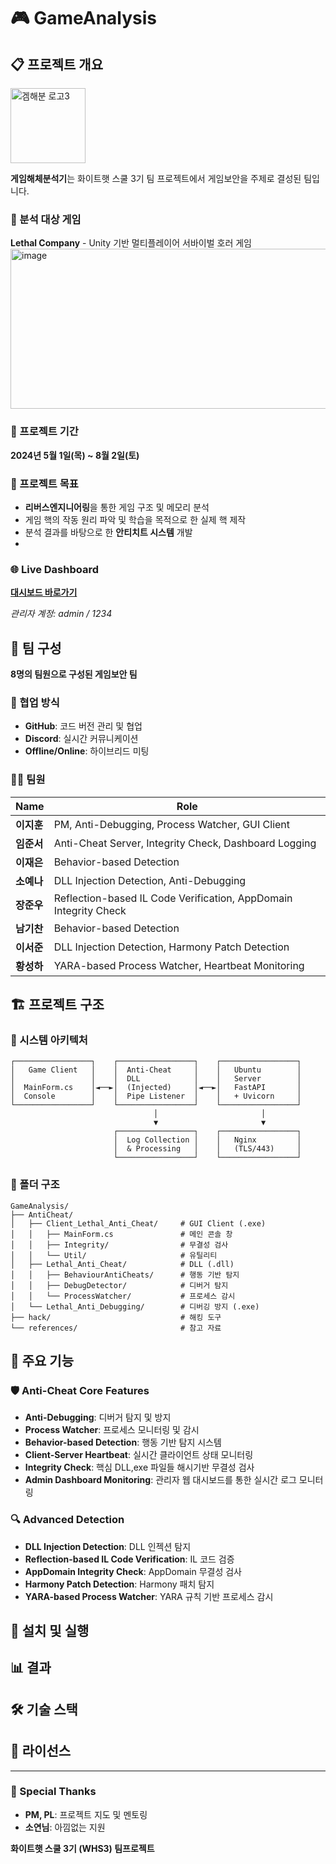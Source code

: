 # 🎮 GameAnalysis

## 📋 프로젝트 개요
<img width="120" height="120" alt="겜해분 로고3" src="https://github.com/user-attachments/assets/cdbeb9f6-5c94-4a98-8567-d611797f1ef9" />

**게임해체분석기**는 화이트햇 스쿨 3기 팀 프로젝트에서 게임보안을 주제로 결성된 팀입니다.


### 🎯 분석 대상 게임
**Lethal Company** - Unity 기반 멀티플레이어 서바이벌 호러 게임
<img width="600" height="256" alt="image" src="https://github.com/user-attachments/assets/4d488c9a-0f81-4b98-b459-3b90ca921a10" />


### 📅 프로젝트 기간
**2024년 5월 1일(목) ~ 8월 2일(토)**


### 🎯 프로젝트 목표
- **리버스엔지니어링**을 통한 게임 구조 및 메모리 분석
- 게임 핵의 작동 원리 파악 및 학습을 목적으로 한 실제 핵 제작
- 분석 결과를 바탕으로 한 **안티치트 시스템** 개발
- 

### 🌐 Live Dashboard
**[대시보드 바로가기](https://ghb.r-e.kr)**


*관리자 계정: admin / 1234*


## 👥 팀 구성

**8명의 팀원으로 구성된 게임보안 팀**


### 🤝 협업 방식
- **GitHub**: 코드 버전 관리 및 협업
- **Discord**: 실시간 커뮤니케이션
- **Offline/Online**: 하이브리드 미팅


### 👨‍💻 팀원
| Name | Role |
|------|------|
| **이지훈** | PM, Anti-Debugging, Process Watcher, GUI Client |
| **임준서** | Anti-Cheat Server, Integrity Check, Dashboard Logging |
| **이재은** | Behavior-based Detection |
| **소예나** | DLL Injection Detection, Anti-Debugging |
| **장준우** | Reflection-based IL Code Verification, AppDomain Integrity Check |
| **남기찬** | Behavior-based Detection |
| **이서준** | DLL Injection Detection, Harmony Patch Detection |
| **황성하** | YARA-based Process Watcher, Heartbeat Monitoring |





## 🏗️ 프로젝트 구조

### 🔄 시스템 아키텍처

```
┌─────────────────┐    ┌─────────────────┐    ┌─────────────────┐
│   Game Client   │    │  Anti-Cheat     │    │   Ubuntu        │
│                 │    │  DLL            │    │   Server        │
│  MainForm.cs    │◄──►│  (Injected)     │◄──►│   FastAPI       │
│  Console        │    │  Pipe Listener  │    │   + Uvicorn     │
└─────────────────┘    └─────────────────┘    └─────────────────┘
                                │                       │
                                ▼                       ▼
                       ┌─────────────────┐    ┌─────────────────┐
                       │  Log Collection │    │   Nginx         │
                       │  & Processing   │    │   (TLS/443)     │
                       └─────────────────┘    └─────────────────┘
```

### 📁 폴더 구조
```
GameAnalysis/
├── AntiCheat/
│   ├── Client_Lethal_Anti_Cheat/     # GUI Client (.exe)
│   │   ├── MainForm.cs               # 메인 콘솔 창
│   │   ├── Integrity/                # 무결성 검사
│   │   └── Util/                     # 유틸리티
│   ├── Lethal_Anti_Cheat/            # DLL (.dll)
│   │   ├── BehaviourAntiCheats/      # 행동 기반 탐지
│   │   ├── DebugDetector/            # 디버거 탐지
│   │   └── ProcessWatcher/           # 프로세스 감시
│   └── Lethal_Anti_Debugging/        # 디버깅 방지 (.exe)
├── hack/                             # 해킹 도구
└── references/                       # 참고 자료
```

## 🔧 주요 기능

### 🛡️ Anti-Cheat Core Features
- **Anti-Debugging**: 디버거 탐지 및 방지
- **Process Watcher**: 프로세스 모니터링 및 감시
- **Behavior-based Detection**: 행동 기반 탐지 시스템
- **Client-Server Heartbeat**: 실시간 클라이언트 상태 모니터링
- **Integrity Check**: 핵심 DLL,exe 파일들 해시기반 무결성 검사
- **Admin Dashboard Monitoring**: 관리자 웹 대시보드를 통한 실시간 로그 모니터링

### 🔍 Advanced Detection
- **DLL Injection Detection**: DLL 인젝션 탐지
- **Reflection-based IL Code Verification**: IL 코드 검증
- **AppDomain Integrity Check**: AppDomain 무결성 검사
- **Harmony Patch Detection**: Harmony 패치 탐지
- **YARA-based Process Watcher**: YARA 규칙 기반 프로세스 감시

## 🚀 설치 및 실행

## 📊 결과

## 🛠️ 기술 스택

## 📄 라이선스

---

### 🙏 Special Thanks
- **PM, PL**: 프로젝트 지도 및 멘토링
- **소연님**: 아낌없는 지원

**화이트햇 스쿨 3기 (WHS3) 팀프로젝트**
